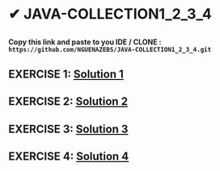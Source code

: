 # ✔ JAVA-COLLECTION1_2_3_4
##
#### Copy this link and paste to you IDE / CLONE : ```https://github.com/NGUENAZEBS/JAVA-COLLECTION1_2_3_4.git```
##
## EXERCISE 1: <a href="https://github.com/NGUENAZEBS/JAVA-COLLECTION1_2_3_4/tree/main/src/main/java/com/nguenazebs/exercise1exercise2">Solution 1</a>
## EXERCISE 2: <a href="https://github.com/NGUENAZEBS/JAVA-COLLECTION1_2_3_4/tree/main/src/main/java/com/nguenazebs/exercise1exercise2">Solution 2</a>
## EXERCISE 3: <a href="https://github.com/NGUENAZEBS/JAVA-COLLECTION1_2_3_4/tree/main/src/main/java/com/nguenazebs/exercise3">Solution 3</a>
## EXERCISE 4: <a href="https://github.com/NGUENAZEBS/JAVA-COLLECTION1_2_3_4/blob/main/src/main/java/com/nguenazebs/exercise4/Test.java">Solution 4</a>

